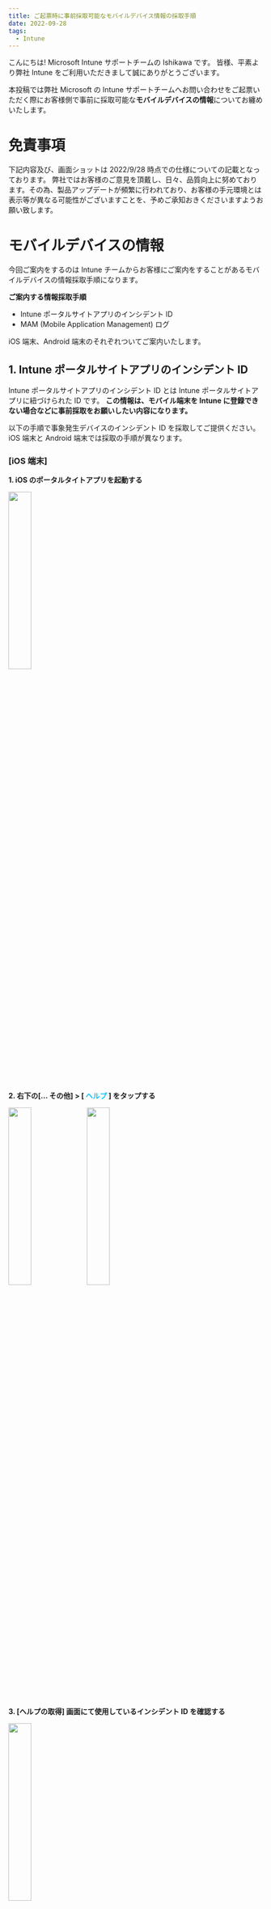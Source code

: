 ```yaml
---
title: ご起票時に事前採取可能なモバイルデバイス情報の採取手順
date: 2022-09-28
tags:
  - Intune
---
```


こんにちは! Microsoft Intune サポートチームの Ishikawa です。
皆様、平素より弊社 Intune をご利用いただきまして誠にありがとうございます。

本投稿では弊社 Microsoft の Intune サポートチームへお問い合わせをご起票いただく際にお客様側で事前に採取可能な**モバイルデバイスの情報**についてお纏めいたします。

# 免責事項
下記内容及び、画面ショットは 2022/9/28 時点での仕様についての記載となっております。
弊社ではお客様のご意見を頂戴し、日々、品質向上に努めております。その為、製品アップデートが頻繁に行われており、お客様の手元環境とは表示等が異なる可能性がございますことを、予めご承知おきくださいますようお願い致します。


# モバイルデバイスの情報
今回ご案内をするのは Intune チームからお客様にご案内をすることがあるモバイルデバイスの情報採取手順になります。

**ご案内する情報採取手順**
* Intune ポータルサイトアプリのインシデント ID
* MAM (Mobile Application Management) ログ

iOS 端末、Android 端末のそれぞれついてご案内いたします。

## 1. Intune ポータルサイトアプリのインシデント ID
Intune ポータルサイトアプリのインシデント ID とは Intune ポータルサイトアプリに紐づけられた ID です。
**この情報は、モバイル端末を Intune に登録できない場合などに事前採取をお願いしたい内容になります。**

以下の手順で事象発生デバイスのインシデント ID を採取してご提供ください。iOS 端末と Android 端末では採取の手順が異なります。

### [iOS 端末]
**1. iOS のポータルタイトアプリを起動する**

<img src="./20220913_02/ios_01.PNG" width="30%">

**2. 右下の[… その他] > [<font color="DeepSkyBlue"> ヘルプ </font>] をタップする**

<img src="./20220913_02/ios_02.PNG" width="30%">  <img src="./20220913_02/ios_03.PNG" width="30%">

**3. [ヘルプの取得] 画面にて使用しているインシデント ID を確認する**

<img src="./20220913_02/ios_04.PNG" width="30%">

**4. 採取したインシデント ID を Microsoft 社への起票時に添付する**

### [Android 端末]
**1. Android のポータルサイトアプリを起動する**

<img src="./20220913_02/and_00.png" width="40%">

**2. 左上の [三] > [ヘルプ] をタップする**

<img src="./20220913_02/and_02.png" width="40%">　<img src="./20220913_02/and_03.png" width="40%">

**3. [ログの送信] をタップする**

<img src="./20220913_02/and_04.png" width="40%">

**4. [ログのみ送信] をタップし、インシデント ID を確認する**

<img src="./20220913_02/and_05.png" width="30%">　<img src="./20220913_02/and_01.png" width="30%">

<参考>
Android アプリ ログを Microsoft に送信する < https://docs.microsoft.com/ja-jp/mem/intune/user-help/send-logs-to-microsoft-android?source=recommendations#send-logs >

**5. 採取したインシデント ID を Microsoft 社への起票時に添付する**

## 2. MAM (Mobile Application Management)
MAM (Mobile Application Management) ログとはモバイルアプリ管理に関する操作情報の記録です。
**この情報は、アプリ保護ポリシーが適用できない場合などに事前採取をお願いしたい内容になります。**

**Android 端末の場合、MAM ログと Intune ポータルサイトアプリのインシデント ID は同一となりますので、インシデント ID を弊社にご送信いただけますと、MAM ログも弊社にて確認が取れる状態となります。**

以下の手順で事象発生デバイスの MAM ログを採取してご提供ください。

### [iOS端末]

**1. iOS の Microsoft Edge アプリを起動する**

<img src="./20220913_02/IMG_7358.PNG" width="30%">

**2. [検索またはWebアドレスを入力] タブにて、”about:intunehelp” と入力する**

<img src="./20220913_02/IMG_7360.PNG" width="30%">

**3. [Intune 診断] 画面にて、[開始する] をクリックする**

<img src="./20220913_02/IMG_7364.PNG" width="30%"> 

**4. [Intune診断の収集] 画面にて、MAM ログ (参照 ID) を確認する**

<img src="./20220913_02/IMG_7363.PNG" width="30%">

**5. 採取した MAM ログを Microsoft 社への起票時に添付する**

※ Microsoft 製品以外のアプリの場合、アプリごとにログが出力される可能性がございますので、各ベンダー様に確認いただく場合がございます。

<参考>
iOS と Android に Edge を使用してマネージド アプリ ログにアクセスする < https://docs.microsoft.com/ja-jp/mem/intune/apps/manage-microsoft-edge#use-edge-for-ios-and-android-to-access-managed-app-logs >

### 最後に
日々弊社の Intune をご利用頂きありがとうございます。
本記事、または Intune に関しましてご不明点等ございましたら、Service Request（お問い合わせ）にて Intune サポートチームの担当者にお気兼ねなくご相談ください。

本記事でのご案内事項は以上となります。少しでもお役に立つ情報であれば幸いです。
最後までお読みいただき、ありがとうございました !